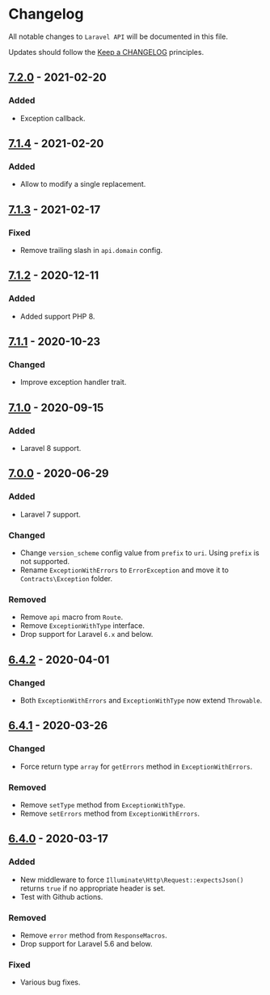 # Changelog

All notable changes to `Laravel API` will be documented in this file.

Updates should follow the [Keep a CHANGELOG](http://keepachangelog.com/) principles.

<!-- ## [Unreleased]

### Added

### Changed

### Deprecated

### Removed

### Fixed -->


## [7.2.0](https://github.com/jenky/laravel-api/compare/7.1.4...7.2.0) - 2021-02-20

### Added
- Exception callback.

## [7.1.4](https://github.com/jenky/laravel-api/compare/7.1.3...7.1.4) - 2021-02-20

### Added
- Allow to modify a single replacement.

## [7.1.3](https://github.com/jenky/laravel-api/compare/7.1.2...7.1.3) - 2021-02-17

### Fixed
- Remove trailing slash in `api.domain` config.

## [7.1.2](https://github.com/jenky/laravel-api/compare/7.1.1...7.1.2) - 2020-12-11

### Added
- Added support PHP 8.

## [7.1.1](https://github.com/jenky/laravel-api/compare/7.1.0...7.1.1) - 2020-10-23

### Changed
- Improve exception handler trait.

## [7.1.0](https://github.com/jenky/laravel-api/compare/7.0.0...7.1.0) - 2020-09-15

### Added
- Laravel 8 support.

## [7.0.0](https://github.com/jenky/laravel-api/compare/6.4.2...7.0.0) - 2020-06-29

### Added
- Laravel 7 support.

### Changed
- Change `version_scheme` config value from `prefix` to `uri`. Using `prefix` is not supported.
- Rename `ExceptionWithErrors` to `ErrorException` and move it to `Contracts\Exception` folder.

### Removed
- Remove `api` macro from `Route`.
- Remove `ExceptionWithType` interface.
- Drop support for Laravel `6.x` and below.

## [6.4.2](https://github.com/jenky/laravel-api/compare/6.4.1...6.4.2) - 2020-04-01

### Changed
- Both `ExceptionWithErrors` and `ExceptionWithType` now extend `Throwable`.

## [6.4.1](https://github.com/jenky/laravel-api/compare/6.4.0...6.4.1) - 2020-03-26

### Changed
- Force return type `array` for `getErrors` method in `ExceptionWithErrors`.

### Removed
- Remove `setType` method from `ExceptionWithType`.
- Remove `setErrors` method from `ExceptionWithErrors`.

## [6.4.0](https://github.com/jenky/laravel-api/compare/6.3.3...6.4.0) - 2020-03-17

### Added
- New middleware to force `Illuminate\Http\Request::expectsJson()` returns `true` if no appropriate header is set.
- Test with Github actions.

### Removed
- Remove `error` method from `ResponseMacros`.
- Drop support for Laravel 5.6 and below.

### Fixed
- Various bug fixes.
